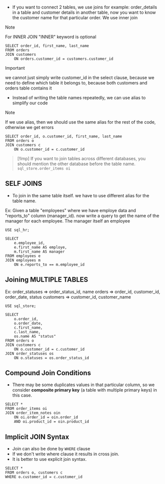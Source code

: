 - If you want to connect 2 tables, we use joins
	for example: order_details in a table and customer details in another table,
	now you want to know the customer name for that particular order.
	We use inner join
	
>[!Note] 
>For INNER JOIN "INNER" keyword is optional
 
``` mysql
SELECT order_id, first_name, last_name
FROM orders
JOIN customers 
	ON orders.customer_id = customers.customer_id
```

>[!important]
>we cannot just simply write customer_id in the select clause,
>because we need to define which table it belongs to, because both customers and orders table contains it

- Instead of writing the table names repeatedly, we can use alias to simplify our code
>[!note]
>If we use alias, then we should use the same alias for the rest of the code, otherwise we get errors

```mysql
SELECT order_id, o.customer_id, first_name, last_name
FROM orders o
JOIN customers c
	ON o.customer_id = c.customer_id
```

>[!Imp]
>If you want to join tables across different databases, you should mention the other database before the table name. `sql_store.order_items oi`


## SELF JOINS

- To join in the same table itself. we have to use different alias for the table name.

Ex: Given a table "employees" where we have employe data and "reports_to" column (manager_id). now write a query to get the name of the manager for each employee.
The manager itself an employee
```mysql
USE sql_hr;

SELECT
	e.employee_id,
	e.first_name AS employe,
	m.first_name AS manager
FROM employees e
JOIN employees m
	ON e.reports_to == m.employee_id
```


## Joining MULTIPLE TABLES 

Ex: order_statuses => order_status_id, name
	 orders => order_id, customer_id, order_date, status
	 customers => customer_id, customer_name

```mysql
USE sql_store;

SELECT
	o.order_id,
	o.order_date,
	c.first_name,
	c.last_name,
	os.name AS "status"
FROM orders o
JOIN customers c
	ON o.customer_id = c.customer_id
JOIN order_statuses os
	ON o.statuses = os.order_status_id
```


## Compound Join Conditions

- There may be some duplicates values in that particular column, so we consider **composite primary key** (a table with multiple primary keys) in this case.
```mysql
SELECT *
FROM order_items oi
JOIN order_item_notes oin
	ON oi.order_id = oin.order_id
	AND oi.product_id = oin.product_id
```

## Implicit JOIN Syntax
- Join can also be done by `WHERE` clause
- If we don't write where clause it results in cross join.
- It is better to use explicit join syntax.
```Mysql
SELECT *
FROM orders o, customers c
WHERE o.customer_id = c.customer_id
```
